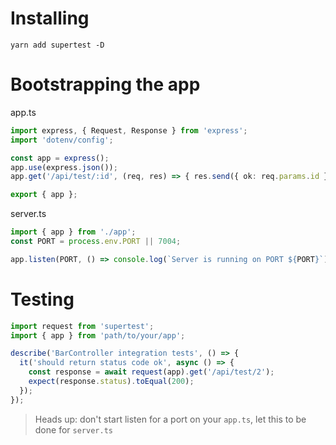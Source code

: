 # Installing

```
yarn add supertest -D
```

# Bootstrapping the app

app.ts
```typescript
import express, { Request, Response } from 'express';
import 'dotenv/config';

const app = express();
app.use(express.json());
app.get('/api/test/:id', (req, res) => { res.send({ ok: req.params.id }) });

export { app };
```

server.ts
```typescript
import { app } from './app';
const PORT = process.env.PORT || 7004;

app.listen(PORT, () => console.log(`Server is running on PORT ${PORT}`));
```

# Testing

```typescript
import request from 'supertest';
import { app } from 'path/to/your/app';

describe('BarController integration tests', () => {
  it('should return status code ok', async () => {
    const response = await request(app).get('/api/test/2');
    expect(response.status).toEqual(200);
  });
});
```

> Heads up: don't start listen for a port on your `app.ts`, let this to be done for `server.ts`